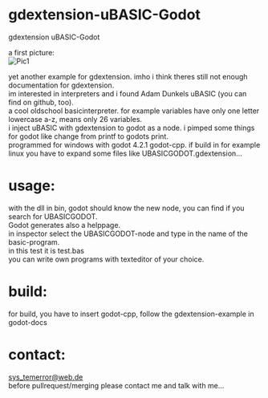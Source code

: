 # gdextension-uBASIC-Godot
gdextension uBASIC-Godot

a first picture:    
![Pic1](gdextension-uBASIC-Godot/firstpic.JPG)

yet another example for gdextension. imho i think theres still not enough documentation for gdextension.    
im interested in interpreters and i found Adam Dunkels uBASIC (you can find on github, too).   
a cool oldschool basicinterpreter. for example variables have only one letter lowercase a-z, means only 26 variables.    
i inject uBASIC with gdextension to godot as a node. i pimped some things for godot like change from printf to godots print.    
programmed for windows with godot 4.2.1 godot-cpp. if build in for example linux you have to expand some files like UBASICGODOT.gdextension...    


# usage:   
with the dll in bin, godot should know the new node, you can find if you search for UBASICGODOT.    
Godot generates also a helppage.    
in inspector select the UBASICGODOT-node and type in the name of the basic-program.   
in this test it is test.bas   
you can write own programs with texteditor of your choice.    


# build:   
for build, you have to insert godot-cpp, follow the gdextension-example in godot-docs      


# contact:    
sys_temerror@web.de    
before pullrequest/merging please contact me and talk with me...    
